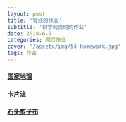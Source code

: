 ```yaml
---
layout: post
title: '曾经的作业'
subtitle: '初学网页时的作业'
date: 2018-6-8
categories: 网页作业
cover: '/assets/img/54-homework.jpg'
tags: 作业
---
```


#### [国家地理](/54/PuBuLiu.html)

#### [卡片流](/54/KaPiamLiu.html)

#### [石头剪子布](/54/CaiQuan.html)